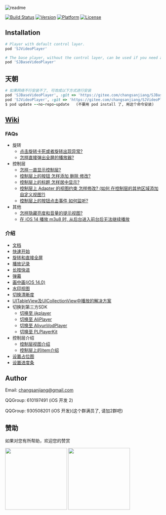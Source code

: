 ![readme](https://user-images.githubusercontent.com/37614260/43947531-922a0712-9cb2-11e8-8f8d-4823a21308d3.png)

[![Build Status](https://travis-ci.org/changsanjiang/SJVideoPlayer.svg?branch=master)](https://travis-ci.org/changsanjiang/SJVideoPlayer)
[![Version](https://img.shields.io/cocoapods/v/SJVideoPlayer.svg?style=flat)](https://cocoapods.org/pods/SJVideoPlayer)
[![Platform](https://img.shields.io/badge/platform-iOS-blue.svg)](https://github.com/changsanjiang)
[![License](https://img.shields.io/github/license/changsanjiang/SJVideoPlayer.svg)](https://github.com/changsanjiang/SJVideoPlayer/blob/master/LICENSE.md)

## Installation
```ruby
# Player with default control layer.
pod 'SJVideoPlayer'

# The base player, without the control layer, can be used if you need a custom control layer.
pod 'SJBaseVideoPlayer'
```

## 天朝
```ruby
# 如果网络不行安装不了, 可改成以下方式进行安装
pod 'SJBaseVideoPlayer', :git => 'https://gitee.com/changsanjiang/SJBaseVideoPlayer.git'
pod 'SJVideoPlayer', :git => 'https://gitee.com/changsanjiang/SJVideoPlayer.git'
$ pod update --no-repo-update   (不要用 pod install 了, 用这个命令安装)
```

##  [Wiki](https://github.com/changsanjiang/SJVideoPlayer/wiki)

### FAQs
- 旋转
    - [点击旋转卡死或者旋转出现异常?](https://github.com/changsanjiang/SJVideoPlayer/wiki/%E7%82%B9%E5%87%BB%E6%97%8B%E8%BD%AC%E5%8D%A1%E6%AD%BB%E6%88%96%E8%80%85%E6%97%8B%E8%BD%AC%E5%87%BA%E7%8E%B0%E5%BC%82%E5%B8%B8%3F)
    - [怎样直接弹出全屏的播放器?](https://github.com/changsanjiang/SJVideoPlayer/wiki/%E5%A6%82%E4%BD%95%E7%9B%B4%E6%8E%A5%E5%BC%B9%E5%87%BA%E5%85%A8%E5%B1%8F%E7%9A%84%E6%92%AD%E6%94%BE%E5%99%A8%3F)
- 控制层
    - [怎样一直显示控制层?](https://github.com/changsanjiang/SJVideoPlayer/wiki/%E5%A6%82%E4%BD%95%E4%B8%80%E7%9B%B4%E6%98%BE%E7%A4%BA%E6%8E%A7%E5%88%B6%E5%B1%82%3F)
    - [控制层上的按钮 怎样添加 删除 修改?](https://github.com/changsanjiang/SJVideoPlayer/wiki/%E6%8E%A7%E5%88%B6%E5%B1%82%E4%B8%8A%E7%9A%84%E6%8C%89%E9%92%AE%E5%A6%82%E4%BD%95-%E6%B7%BB%E5%8A%A0-%E5%88%A0%E9%99%A4-%E4%BF%AE%E6%94%B9%3F)
    - [控制层上的标题 怎样居中显示?](https://github.com/changsanjiang/SJVideoPlayer/wiki/%E5%A6%82%E4%BD%95%E4%BD%BF%E6%A0%87%E9%A2%98%E5%B1%85%E4%B8%AD%E6%98%BE%E7%A4%BA%3F)
    - [控制层上 Adapter 的视图约束 怎样修改? (如何 在控制层的其他区域添加自定义视图?)](https://github.com/changsanjiang/SJVideoPlayer/wiki/%E5%A6%82%E4%BD%95%E4%BF%AE%E6%94%B9%E6%8E%A7%E5%88%B6%E5%B1%82%E4%B8%8A%60Adapter%60%E7%9A%84%E8%A7%86%E5%9B%BE%E7%BA%A6%E6%9D%9F%3F-(%E5%A6%82%E4%BD%95%E5%9C%A8%E6%8E%A7%E5%88%B6%E5%B1%82%E7%9A%84%E5%85%B6%E4%BB%96%E5%8C%BA%E5%9F%9F%E6%B7%BB%E5%8A%A0%E8%87%AA%E5%AE%9A%E4%B9%89%E8%A7%86%E5%9B%BE%3F))
    - [控制层上的按钮点击事件 如何监听?](https://github.com/changsanjiang/SJVideoPlayer/wiki/%E5%A6%82%E4%BD%95%E7%9B%91%E5%90%AC%E6%8E%A7%E5%88%B6%E5%B1%82%E4%B8%8A%E7%9A%84%E6%8C%89%E9%92%AE%E7%82%B9%E5%87%BB%E4%BA%8B%E4%BB%B6%3F)
- 其他
    - [怎样隐藏亮度和音量的提示视图?](https://github.com/changsanjiang/SJVideoPlayer/wiki/%E5%A6%82%E4%BD%95-%E9%9A%90%E8%97%8F%E4%BA%AE%E5%BA%A6%E5%92%8C%E9%9F%B3%E9%87%8F%E7%9A%84%E6%8F%90%E7%A4%BA%E8%A7%86%E5%9B%BE%3F)
    - [在 iOS 14 播放 m3u8 时, 从后台进入前台后无法继续播放](https://github.com/changsanjiang/SJVideoPlayer/wiki/%E5%9C%A8-iOS-14-%E6%92%AD%E6%94%BE-m3u8-%E6%97%B6,-%E4%BB%8E%E5%90%8E%E5%8F%B0%E8%BF%9B%E5%85%A5%E5%89%8D%E5%8F%B0%E5%90%8E%E6%97%A0%E6%B3%95%E7%BB%A7%E7%BB%AD%E6%92%AD%E6%94%BE)

### 介绍 
- [文档](https://github.com/changsanjiang/SJVideoPlayer/wiki/Documents)
- [快速开始](https://github.com/changsanjiang/SJVideoPlayer/wiki/%E5%BF%AB%E9%80%9F%E5%BC%80%E5%A7%8B)
- [旋转和直接全屏](https://github.com/changsanjiang/SJVideoPlayer/wiki/旋转和直接全屏)
- [播放记录](https://github.com/changsanjiang/SJVideoPlayer/wiki/%E6%92%AD%E6%94%BE%E8%AE%B0%E5%BD%95)
- [长按快进](https://github.com/changsanjiang/SJVideoPlayer/wiki/%E9%95%BF%E6%8C%89%E5%BF%AB%E8%BF%9B)
- [弹幕](https://github.com/changsanjiang/SJVideoPlayer/wiki/%E5%BC%B9%E5%B9%95)
- [画中画(iOS 14.0)](https://github.com/changsanjiang/SJVideoPlayer/wiki/iOS-14-%E7%94%BB%E4%B8%AD%E7%94%BB)
- [水印视图](https://github.com/changsanjiang/SJVideoPlayer/wiki/水印视图)
- [切换清晰度](https://github.com/changsanjiang/SJVideoPlayer/wiki/%E5%88%87%E6%8D%A2%E6%B8%85%E6%99%B0%E5%BA%A6)
- [UITableView及UICollectionView中播放的解决方案](https://github.com/changsanjiang/SJVideoPlayer/wiki/UITableView%E5%8F%8AUICollectionView%E4%B8%AD%E6%92%AD%E6%94%BE%E7%9A%84%E8%A7%A3%E5%86%B3%E6%96%B9%E6%A1%88v2)
- 切换到第三方SDK
    - [切换至 ijkplayer](https://github.com/changsanjiang/SJVideoPlayer/wiki/Use-ijkplayer)
    - [切换至 AliPlayer](https://github.com/changsanjiang/SJVideoPlayer/wiki/Use-AliPlayer)
    - [切换至 AliyunVodPlayer](https://github.com/changsanjiang/SJVideoPlayer/wiki/Use-AliVodPlayer)
    - [切换至 PLPlayerKit](https://github.com/changsanjiang/SJVideoPlayer/wiki/Use-PLPlayerKit)
- 控制层介绍
    - [控制层视图介绍](https://github.com/changsanjiang/SJVideoPlayer/wiki/Control-Layer-Views)
    - [控制层上的item介绍](https://github.com/changsanjiang/SJVideoPlayer/wiki/Setup-Control-Layer-View)
- [设置占位图](https://github.com/changsanjiang/SJVideoPlayer/wiki/Setup-Placeholder-Image)
- [设置进度条](https://github.com/changsanjiang/SJVideoPlayer/wiki/Setup-Progress-Slider)

## Author

Email: changsanjiang@gmail.com

QQGroup: 610197491 (iOS 开发 2)

QQGroup: 930508201 (iOS 开发)(这个群满员了, 请加2群吧)

## 赞助
如果对您有所帮助，欢迎您的赞赏

<img src="https://github.com/changsanjiang/SJBaseVideoPlayer/blob/master/Project/Project/imgs/thanks_zfb.JPG?raw=true" width="200">
<img src="https://github.com/changsanjiang/SJBaseVideoPlayer/blob/master/Project/Project/imgs/thanks_wechat.JPG?raw=true" width="200">
